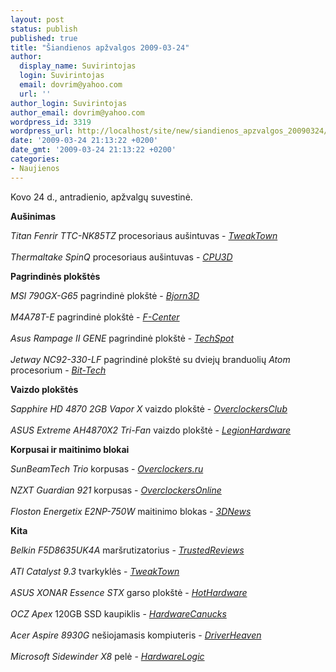 ```yaml
---
layout: post
status: publish
published: true
title: "Šiandienos apžvalgos 2009-03-24"
author:
  display_name: Suvirintojas
  login: Suvirintojas
  email: dovrim@yahoo.com
  url: ''
author_login: Suvirintojas
author_email: dovrim@yahoo.com
wordpress_id: 3319
wordpress_url: http://localhost/site/new/siandienos_apzvalgos_20090324/
date: '2009-03-24 21:13:22 +0200'
date_gmt: '2009-03-24 21:13:22 +0200'
categories:
- Naujienos
---
```

<p>Kovo 24 d., antradienio, apžvalgų suvestinė.</p>
<p><b>Aušinimas</b></p>
<p><i>Titan Fenrir TTC-NK85TZ</i> procesoriaus aušintuvas - <i><a class="ns" href="http://www.tweaktown.com/reviews/1795/titan_fenrir_ttc_nk85tz_cpu_cooler/index.html">TweakTown</a></i><br />
<br /><i>Thermaltake SpinQ</i> procesoriaus aušintuvas - <i><a class="ns" href="http://www.cpu3d.com/review/7488-1/thermaltake-spinq-cpu-cooler/introduction.html">CPU3D</a></i></p>
<p><b>Pagrindinės plokštės</b></p>
<p><i>MSI 790GX-G65</i> pagrindinė plokštė - <i><a class="ns" href="http://www.bjorn3d.com/read.php?cID=1529">Bjorn3D</a></i><br />
<br /><i>M4A78T-E</i> pagrindinė plokštė - <i><a class="ns" href="http://www.fcenter.ru/online.shtml?articles/hardware/motherboards/26395">F-Center</a></i><br />
<br /><i>Asus Rampage II GENE</i> pagrindinė plokštė - <i><a class="ns" href="http://www.techspot.com/review/154-asus-rampage-2-gene/">TechSpot</a></i><br />
<br /><i>Jetway NC92-330-LF</i> pagrindinė plokštė su dviejų branduolių <i>Atom</i> procesorium - <i><a class="ns" href="http://www.bit-tech.net/hardware/motherboards/2009/03/24/jetway-nc92-330-lf-dual-core-atom-mini-itx/1">Bit-Tech</a></i></p>
<p><b>Vaizdo plokštės</b></p>
<p><i>Sapphire HD 4870 2GB Vapor X</i> vaizdo plokštė - <i><a class="ns" href="http://www.overclockersclub.com/reviews/sapphire_hd4870_vapor_x/">OverclockersClub</a></i><br />
<br /><i>ASUS Extreme AH4870X2 Tri-Fan</i> vaizdo plokštė - <i><a class="ns" href="http://www.legionhardware.com/document.php?id=818">LegionHardware</a></i></p>
<p><b>Korpusai ir maitinimo blokai</b></p>
<p><i>SunBeamTech Trio</i> korpusas - <i><a class="ns" href="http://www.overclockers.ru/lab/32456.shtml">Overclockers.ru</a></i><br />
<br /><i>NZXT Guardian 921</i> korpusas - <i><a class="ns" href="http://www.overclockersonline.net/index.php?page=articles&num=2641">OverclockersOnline</a></i><br />
<br /><i>Floston Energetix E2NP-750W</i> maitinimo blokas - <i><a class="ns" href="http://www.3dnews.ru/power/floston_energetix_e2np750w/">3DNews</a></i></p>
<p><b>Kita</b></p>
<p><i>Belkin F5D8635UK4A</i> maršrutizatorius - <i><a class="ns" href="http://www.trustedreviews.com/networking/review/2009/03/24/Belkin-N--Wireless-Modem-Router---F5D8635UK4A/p1">TrustedReviews</a></i><br />
<br /><i>ATI Catalyst 9.3</i> tvarkyklės - <i><a class="ns" href="http://www.tweaktown.com/articles/1794/ati_catalyst_9_3_analysis_xp_vista/index.html">TweakTown</a></i><br />
<br /><i>ASUS XONAR Essence STX</i> garso plokštė - <i><a class="ns" href="http://hothardware.com/Articles/ASUS-XONAR-Essence-STX-Headphone-Amp-Card/">HotHardware</a></i><br />
<br /><i>OCZ Apex</i> 120GB SSD kaupiklis - <i><a class="ns" href="http://www.hardwarecanucks.com/forum/hardware-canucks-reviews/15234-ocz-apex-120gb-ssd-review.html">HardwareCanucks</a></i><br />
<br /><i>Acer Aspire 8930G</i> nešiojamasis kompiuteris - <i><a class="ns" href="http://www.driverheaven.net/reviews.php?reviewid=740">DriverHeaven</a></i><br />
<br /><i>Microsoft Sidewinder X8</i> pelė - <i><a class="ns" href="http://hardwarelogic.com/news/138/ARTICLE/5930/2009-03-24.html">HardwareLogic</a></i><br /></p>

